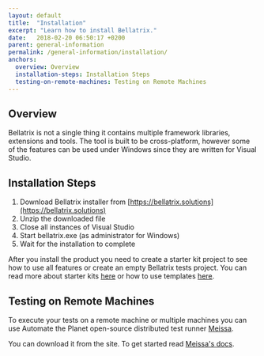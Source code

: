 ```yaml
---
layout: default
title:  "Installation"
excerpt: "Learn how to install Bellatrix."
date:   2018-02-20 06:50:17 +0200
parent: general-information
permalink: /general-information/installation/
anchors:
  overview: Overview
  installation-steps: Installation Steps
  testing-on-remote-machines: Testing on Remote Machines
---
```

Overview
--------
Bellatrix is not a single thing it contains multiple framework libraries, extensions and tools. The tool is built to be cross-platform, however some of the features can be used under Windows since they are written for Visual Studio.

Installation Steps
------------------
1. Download Bellatrix installer from [https://bellatrix.solutions](https://bellatrix.solutions)
2. Unzip the downloaded file
3. Close all instances of Visual Studio
4. Start bellatrix.exe (as administrator for Windows)
5. Wait for the installation to complete

After you install the product you need to create a starter kit project to see how to use all features or create an empty Bellatrix tests project. You can read more about starter kits [here](how-to-use-starter-kits.md) or how to use templates [here](https://docs.bellatrix.solutions/general-information/web-automation/templates.md).

Testing on Remote Machines
--------------------------
To execute your tests on a remote machine or multiple machines you can use Automate the Planet open-source distributed test runner [Meissa](https://meissarunner.com).

You can download it from the site. To get started read [Meissa's docs](http://docs.meissarunner.com/).